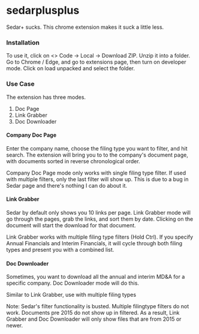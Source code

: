 # sedarplusplus
Sedar+ sucks. This chrome extension makes it suck a little less.

### Installation 

To use it, click on <> Code -> Local -> Download ZIP. 
Unzip it into a folder. 
Go to Chrome / Edge, and go to extensions page, then turn on developer mode.
Click on load unpacked and select the folder. 

### Use Case

The extension has three modes. 
1. Doc Page
2. Link Grabber
3. Doc Downloader

#### Company Doc Page

Enter the company name, choose the filing type you want to filter, and hit search. The extension will bring you to to the company's document page, with documents sorted in reverse chronological order. 

Company Doc Page mode only works with single filing type filter. If used with multiple filters, only the last filter will show up. This is due to a bug in Sedar page and there's nothing I can do about it.

#### Link Grabber 

Sedar by default only shows you 10 links per page. Link Grabber mode will go through the pages, grab the links, and sort them by date. Clicking on the document will start the download for that document. 

Link Grabber works with multiple filing type filters (Hold Ctrl). If you specify Annual Financials and Interim Financials, it will cycle through both filing types and present you with a combined list. 


#### Doc Downloader 

Sometimes, you want to download all the annual and interim MD&A for a specific company. Doc Downloader mode will do this. 

Similar to Link Grabber, use with multiple filing types 

Note: Sedar's filter functionality is busted. Multiple filingtype filters do not work. Documents pre 2015 do not show up in filtered. As a result, Link Grabber and Doc Downloader will only show files that are from 2015 or newer. 